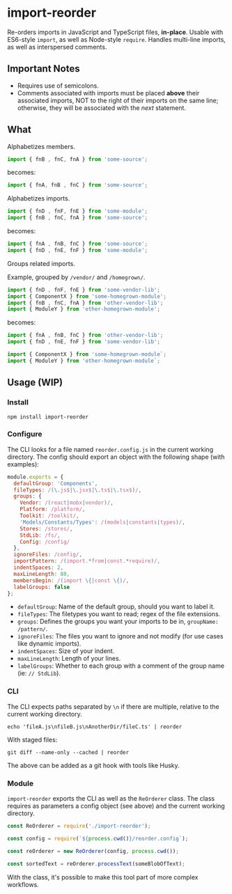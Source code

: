 # import-reorder

Re-orders imports in JavaScript and TypeScript files, **in-place**. Usable with ES6-style `import`, as well as Node-style `require`. Handles multi-line imports, as well as interspersed comments.

## Important Notes

- Requires use of semicolons.
- Comments associated with imports must be placed **above** their associated imports, NOT to the right of their imports on the same line; otherwise, they will be associated with the _next_ statement.

## What

Alphabetizes members.

```javascript
import { fnB , fnC, fnA } from 'some-source';
```

becomes:

```javascript
import { fnA, fnB , fnC } from 'some-source';
```

Alphabetizes imports.

```javascript
import { fnD , fnF, fnE } from 'some-module';
import { fnB , fnC, fnA } from 'some-source';
```

becomes:

```javascript
import { fnA , fnB, fnC } from 'some-source';
import { fnD , fnE, fnF } from 'some-module';
```

Groups related imports.

Example, grouped by `/vendor/` and `/homegrown/`.

```javascript
import { fnD , fnF, fnE } from 'some-vendor-lib';
import { ComponentX } from 'some-homegrown-module';
import { fnB , fnC, fnA } from 'other-vendor-lib';
import { ModuleY } from 'other-homegrown-module';
```

becomes:

```javascript
import { fnA , fnB, fnC } from 'other-vendor-lib';
import { fnD , fnE, fnF } from 'some-vendor-lib';

import { ComponentX } from 'some-homegrown-module`;
import { ModuleY } from 'other-homegrown-module`;
```

## Usage (WIP)

### Install

```shell
npm install import-reorder
```

### Configure

The CLI looks for a file named `reorder.config.js` in the current working directory. The config should export an object with the following shape (with examples):

```javascript
module.exports = {
  defaultGroup: 'Components',
  fileTypes: /(\.js$|\.jsx$|\.ts$|\.tsx$)/,
  groups: {
    Vendor: /(react|mobx|vendor)/,
    Platform: /platform/,
    Toolkit: /toolkit/,
    'Models/Constants/Types': /(models|constants|types)/,
    Stores: /stores/,
    StdLib: /fs/,
    Config: /config/
  },
  ignoreFiles: /config/,
  importPattern: /(import.*from|const.*require)/,
  indentSpaces: 2,
  maxLineLength: 80,
  membersBegin: /(import \{|const \{)/,
  labelGroups: false
};
```

- `defaultGroup`: Name of the default group, should you want to label it.
- `fileTypes`: The filetypes you want to read; regex of the file extensions.
- `groups`: Defines the groups you want your imports to be in, `groupName: /pattern/`.
- `ignoreFiles`: The files you want to ignore and not modify (for use cases like dynamic imports).
- `indentSpaces`: Size of your indent.
- `maxLineLength`: Length of your lines.
- `labelGroups`: Whether to each group with a comment of the group name (ie: `// StdLib`).

### CLI

The CLI expects paths separated by `\n` if there are multiple, relative to the current working directory.

```shell
echo 'fileA.js\nfileB.js\nAnotherDir/fileC.ts' | reorder
```

With staged files:

```shell
git diff --name-only --cached | reorder
```

The above can be added as a git hook with tools like Husky.

### Module

`import-reorder` exports the CLI as well as the `ReOrderer` class. The class requires as parameters a config object (see above) and the current working directory.

```javascript
const ReOrderer = require('./import-reorder');

const config = require(`${process.cwd()}/reorder.config`);

const reOrderer = new ReOrderer(config, process.cwd());

const sortedText = reOrderer.processText(someBlobOfText);
```

With the class, it's possible to make this tool part of more complex workflows.
